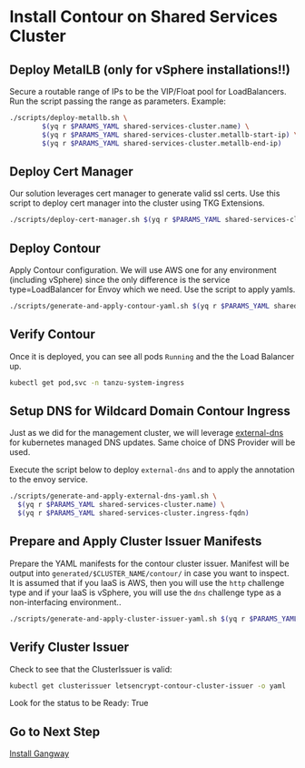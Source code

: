# Install Contour on Shared Services Cluster

## Deploy MetalLB (only for vSphere installations!!)
Secure a routable range of IPs to be the VIP/Float pool for LoadBalancers.
Run the script passing the range as parameters. Example:

```bash
./scripts/deploy-metallb.sh \
        $(yq r $PARAMS_YAML shared-services-cluster.name) \
        $(yq r $PARAMS_YAML shared-services-cluster.metallb-start-ip) \
        $(yq r $PARAMS_YAML shared-services-cluster.metallb-end-ip)
```

## Deploy Cert Manager

Our solution leverages cert manager to generate valid ssl certs.  Use this script to deploy cert manager into the cluster using TKG Extensions.

```bash
./scripts/deploy-cert-manager.sh $(yq r $PARAMS_YAML shared-services-cluster.name)
```

## Deploy Contour

Apply Contour configuration. We will use AWS one for any environment (including vSphere) since the only difference is the service type=LoadBalancer for Envoy which we need.  Use the script to  apply yamls.
```bash
./scripts/generate-and-apply-contour-yaml.sh $(yq r $PARAMS_YAML shared-services-cluster.name)
```

## Verify Contour

Once it is deployed, you can see all pods `Running` and the the Load Balancer up.  

```bash
kubectl get pod,svc -n tanzu-system-ingress
```

## Setup DNS for Wildcard Domain Contour Ingress

Just as we did for the management cluster, we will leverage [external-dns](https://github.com/kubernetes-sigs/external-dns) for kubernetes managed DNS updates. Same choice of DNS Provider will be used.

Execute the script below to deploy `external-dns` and to apply the annotation to the envoy service.

```bash
./scripts/generate-and-apply-external-dns-yaml.sh \
  $(yq r $PARAMS_YAML shared-services-cluster.name) \
  $(yq r $PARAMS_YAML shared-services-cluster.ingress-fqdn)
```

## Prepare and Apply Cluster Issuer Manifests

Prepare the YAML manifests for the contour cluster issuer.  Manifest will be output into `generated/$CLUSTER_NAME/contour/` in case you want to inspect.
It is assumed that if you IaaS is AWS, then you will use the `http` challenge type and if your IaaS is vSphere, you will use the `dns` challenge type as a non-interfacing environment..
```bash
./scripts/generate-and-apply-cluster-issuer-yaml.sh $(yq r $PARAMS_YAML shared-services-cluster.name)
```

## Verify Cluster Issuer

Check to see that the ClusterIssuer is valid:

```bash
kubectl get clusterissuer letsencrypt-contour-cluster-issuer -o yaml
```

Look for the status to be Ready: True

## Go to Next Step

[Install Gangway](05_gangway_ssc.md)
